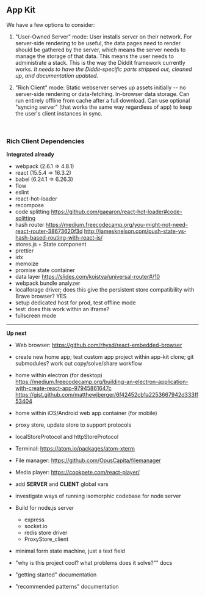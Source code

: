 ## App Kit

We have a few options to consider:

1.  "User-Owned Server" mode: User installs server on their network. For server-side rendering to be useful, the data pages need to render should be gathered by the server, which means the server needs to manage the storage of that data. This means the user needs to administrate a stack. This is the way the Diddit framework currently works. _It needs to have the Diddit-specific parts stripped out, cleaned up, and documentation updated._

2.  "Rich Client" mode: Static webserver serves up assets initially -- no server-side rendering or data-fetching. In-browser data storage. Can run entirely offline from cache after a full download. Can use optional "syncing server" (that works the same way regardless of app) to keep the user's client instances in sync.

​

### Rich Client Dependencies

**Integrated already**

* webpack (2.6.1 => 4.8.1)
* react (15.5.4 => 16.3.2)
* babel (6.24.1 => 6.26.3)
* flow
* eslint
* react-hot-loader
* recompose
* code splitting
  https://github.com/gaearon/react-hot-loader#code-splitting
* hash router
  https://medium.freecodecamp.org/you-might-not-need-react-router-38673620f3d
  http://jamesknelson.com/push-state-vs-hash-based-routing-with-react-js/
* stores.js + State component
* prettier
* idx
* memoize
* promise state container
* data layer
  https://slides.com/koistya/universal-router#/10
* webpack bundle analyzer
* localforage driver; does this give the persistent store compatibility with Brave browser? YES
* setup dedicated host for prod, test offline mode
* test: does this work within an iframe?
* fullscreen mode

---

**Up next**

* Web browser: https://github.com/rhysd/react-embedded-browser

* create new home app; test custom app project within app-kit clone; git submodules? work out copy/solve/share workflow
* home within electron (for desktop)
  https://medium.freecodecamp.org/building-an-electron-application-with-create-react-app-97945861647c
  https://gist.github.com/matthewjberger/6f42452cb1a2253667942d333ff53404
* home within iOS/Android web app container (for mobile)

- proxy store, update store to support protocols
- localStoreProtocol and httpStoreProtocol

- Terminal: https://atom.io/packages/atom-xterm
- File manager: https://github.com/OpusCapita/filemanager
- Media player: https://cookpete.com/react-player/

- add **SERVER** and **CLIENT** global vars
- investigate ways of running isomorphic codebase for node server
- Build for node.js server
  * express
  * socket.io
  * redis store driver
  * ProxyStore_client
- minimal form state machine, just a text field
- "why is this project cool? what problems does it solve?"" docs
- "getting started" documentation
- "recommended patterns" documentation
